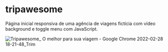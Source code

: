 # tripawesome
Página inicial responsiva de uma agência de viagens fictícia com vídeo background e toggle menu com JavaScript.

![Tripawesome_ O melhor para sua viagem  - Google Chrome 2022-02-28 18-21-48_Trim](https://user-images.githubusercontent.com/82170234/156061761-6faf731e-ce9a-4c38-85ff-30065250f4a5.gif)
